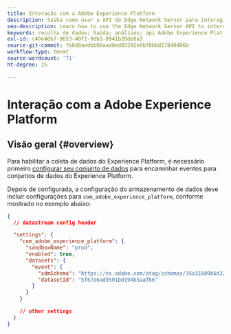 ```yaml
---
title: Interação com a Adobe Experience Platform
description: Saiba como usar a API do Edge Network Server para interagir com o Adobe Experience Platform
seo-description: Learn how to use the Edge Network Server API to interact with Adobe Experience Platform
keywords: recolha de dados; Saída; análises; api Adobe Experience Platform Edge Network; aep
exl-id: c49e40b7-9653-40f1-9db5-8941b20de8a3
source-git-commit: fb0d8aedbb88aad8ed65592e0b706bd17840406b
workflow-type: tm+mt
source-wordcount: '71'
ht-degree: 1%

---
```


# Interação com a Adobe Experience Platform

## Visão geral {#overview}

Para habilitar a coleta de dados do Experience Platform, é necessário primeiro [configurar seu conjunto de dados](../edge/datastreams/overview.md) para encaminhar eventos para conjuntos de dados do Experience Platform.

Depois de configurada, a configuração do armazenamento de dados deve incluir configurações para `com_adobe_experience_platform`, conforme mostrado no exemplo abaixo:


```json
{
  // datastream config header

  "settings": {
    "com_adobe_experience_platform": {
      "sandboxName": "prod",
      "enabled": true,
      "datasets": {
        "event": {
          "xdmSchema": "https://ns.adobe.com/atag/schemas/35a31609b6d3242736751df469ade031",
          "datasetId": "5f67e6ad9501b0194b5aafb6"
        }
      }
    }

    // other settings
  }
}
```

